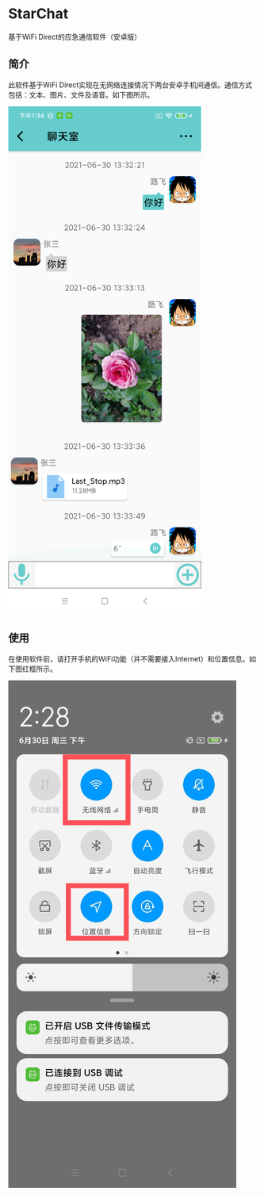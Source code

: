 # StarChat
基于WiFi Direct的应急通信软件（安卓版）

## 简介
此软件基于WiFi Direct实现在无网络连接情况下两台安卓手机间通信。通信方式包括：文本、图片、文件及语音。如下图所示。

![image](Screenshots/2.png)

## 使用
在使用软件前，请打开手机的WiFi功能（并不需要接入Internet）和位置信息。如下图红框所示。

![image](Screenshots/30.jpg)

